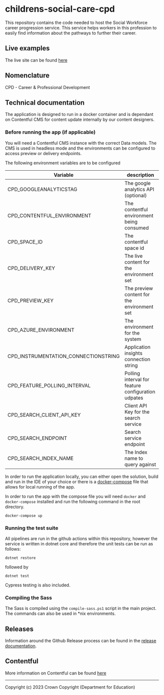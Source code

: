 # childrens-social-care-cpd

This repository contains the code needed to host the Social Workforce career progression service. This service helps workers in this profession to easily find information about the pathways to further their career.

## Live examples

The live site can be found [here](https://www.support-for-social-workers.education.gov.uk)

## Nomenclature

CPD - Career & Professional Development

## Technical documentation

The application is designed to run in a docker container and is dependant on Contentful CMS for content update internally by our content designers.

### Before running the app (if applicable)

You will need a Contentful CMS instance with the correct Data models. The CMS is used in headless mode and the environments can be configured to access preview or delivery endpoints.

The following environment variables are to be configured

| Variable                             | description                                        |
| ------------------------------------ | -------------------------------------------------- |
| CPD_GOOGLEANALYTICSTAG               | The google analytics API (optional)                |
| CPD_CONTENTFUL_ENVIRONMENT           | The contentful environment being consumed          |
| CPD_SPACE_ID                         | The contentful space id                            |
| CPD_DELIVERY_KEY                     | The live content for the environment set           |
| CPD_PREVIEW_KEY                      | The preview content for the environment set        |
| CPD_AZURE_ENVIRONMENT                | The environment for the system                     |
| CPD_INSTRUMENTATION_CONNECTIONSTRING | Application insights connection string             |
| CPD_FEATURE_POLLING_INTERVAL         | Polling interval for feature configuration udpates |
| CPD_SEARCH_CLIENT_API_KEY            | Client API Key for the search service              |
| CPD_SEARCH_ENDPOINT                  | Search service endpoint                            |
| CPD_SEARCH_INDEX_NAME                | The Index name to query against                    |

In order to run the application locally, you can either open the solution, build and run in the IDE of your choice or there is a [docker-compose](~/docker-compose.yml) file that allows for local running of the app.

In order to run the app with the compose file you will need `docker` and `docker-compose` installed and run the following command in the root directory.

`docker-compose up`

### Running the test suite

All pipelines are run in the github actions within this repository, however the service is written in dotnet core and therefore the unit tests can be run as follows:

`dotnet restore`

followed by

`dotnet test`

Cypress testing is also included.

### Compiling the Sass

The Sass is compiled using the `compile-sass.ps1` script in the main project. The commands can also be used in \*nix environments.

## Releases

Information around the Github Release process can be found in the [release documentation](./docs/RELEASE.md).

## Contentful

More information on Contentful can be found [here](https://www.contentful.com/)

---

Copyright (c) 2023 Crown Copyright (Department for Education)
